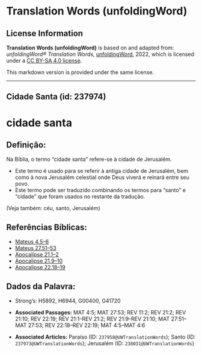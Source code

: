 # Translation Words (unfoldingWord)

## License Information

**Translation Words (unfoldingWord)** is based on and adapted from: _unfoldingWord® Translation Words_, [unfoldingWord](https://unfoldingword.org/utw), 2022, which is licensed under a [CC BY-SA 4.0 license](https://creativecommons.org/licenses/by-sa/4.0/legalcode.en).

This markdown version is provided under the same license.



--------------------------------

## Cidade Santa (id: 237974)

cidade santa
============

Definição:
----------

Na Bíblia, o termo “cidade santa” refere\-se à cidade de Jerusalém.

* Este termo é usado para se referir à antiga cidade de Jerusalém, bem como à nova Jerusalém celestial onde Deus viverá e reinará entre seu povo.
* Este termo pode ser traduzido combinando os termos para “santo” e “cidade” que foram usados no restante da tradução.

(Veja também: céu, santo, Jerusalém)

Referências Bíblicas:
---------------------

* [Mateus 4\.5–6](https://ref.ly/Matt4:5-Matt4:6)
* [Mateus 27\.51–53](https://ref.ly/Matt27:51-Matt27:53)
* [Apocalipse 21\.1–2](https://ref.ly/Rev21:1-Rev21:2)
* [Apocalipse 21\.9–10](https://ref.ly/Rev21:9-Rev21:10)
* [Apocalipse 22\.18–19](https://ref.ly/Rev22:18-Rev22:19)

Dados da Palavra:
-----------------

* Strong’s: H5892, H6944, G00400, G41720

* **Associated Passages:** MAT 4:5; MAT 27:53; REV 11:2; REV 21:2; REV 21:10; REV 22:19; REV 21:1–REV 21:2; REV 21:9–REV 21:10; MAT 27:51–MAT 27:53; REV 22:18–REV 22:19; MAT 4:5–MAT 4:6
* **Associated Articles:** Paraíso (ID: `237958@UWTranslationWords`); Santo (ID: `237973@UWTranslationWords`); Jerusalém (ID: `238031@UWTranslationWords`)

